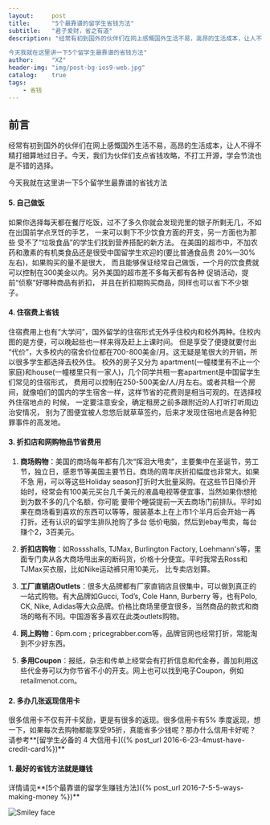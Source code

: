 ```yaml
---
layout:     post
title:      "5个最靠谱的留学生省钱方法"
subtitle:   "君子爱财，省之有道"
description: "经常有初到国外的伙伴们在网上感慨国外生活不易，高昂的生活成本，让人不得不精打细算地过日子。今天，我们为伙伴们支点省钱攻略，不打工开源，学会节流也是不错的选择。

今天我就在这里讲一下5个留学生最靠谱的省钱方法"
author:     "XZ"
header-img: "img/post-bg-ios9-web.jpg"
catalog:    true
tags:
    - 省钱
---
```


## 前言

经常有初到国外的伙伴们在网上感慨国外生活不易，高昂的生活成本，让人不得不精打细算地过日子。今天，我们为伙伴们支点省钱攻略，不打工开源，学会节流也是不错的选择。

今天我就在这里讲一下5个留学生最靠谱的省钱方法

#### 5. 自己做饭

如果你选择每天都在餐厅吃饭，过不了多久你就会发现兜里的银子所剩无几，不如在出国前学点烹饪的手艺，
一来可以剩下不少饮食方面的开支，另一方面也为那些 受不了“垃圾食品”的学生们找到营养搭配的新方法。
在美国的超市中，不加农药和激素的有机类食品还是很受中国留学生欢迎的(要比普通食品贵 20%—30%左右)，如果购买的量不是很大，
而且能够保证经常自己做饭，一个月的饮食费就可以控制在300美金以内。另外美国的超市差不多每天都有各种 促销活动，提前“侦察”好哪种商品有折扣，
并且在折扣期购买商品，同样也可以省下不少银子。

#### 4. 住宿费上省钱

住宿费用上也有“大学问”，国外留学的住宿形式无外乎住校内和校外两种。住校内图的是方便，可以晚起些也一样来得及赶上上课时间。
但是享受了便捷就要付出 “代价”，大多校内的宿舍价位都在700-800美金/月。这无疑是笔很大的开销，所以很多学生都选择去校外住。
校外的房子又分为 apartment(一幢楼里有不止一个家庭)和house(一幢楼里只有一家人)，几个同学共租一套apartment是中国留学生们常见的住宿形式， 
费用可以控制在250-500美金/人/月左右。或者共租一个房间，就像咱们的国内的学生宿舍一样，这样节省的花费则是相当可观的。在选择校外住宿地点的 时候，
一定要注意安全，确定租房之前多跟附近的人打听打听周边治安情况，
别为了图便宜被人忽悠后就草草签约，后来才发现住宿地点是各种犯罪事件的高发地。

#### 3. 折扣店和网购物品节省费用

1. **商场购物**：美国的商场每年都有几次“挥泪大甩卖”，主要集中在圣诞节，劳工节，独立日，感恩节等美国主要节日。商场的周年庆折扣幅度也非常大。如果不急 用，可以等这些Holiday season打折时大批量采购。在这些节日降价开始时，经常会有100美元买台几千美元的液晶电视等便宜事，当然如果你想抢到为数不多的几个名额，你可能 要带个睡袋提前一天去商场门前排队。平时如果在商场看到喜欢的东西可以等等，服装基本上在上市1个半月后会开始一再打折。还有认识的留学生排队抢购了多台 低价电脑，然后到ebay甩卖，每台赚个2，3百美元。

2. **折扣店购物**：如Rossshalls, TJMax, Burlington Factory, Loehmann's等，里面专门卖从各大商场甩出来的断码货，价格十分便宜。平时我常去Ross和TJMax买衣服，比如Nike运动裤只用10美元， 比专卖店划算。

3. **工厂直销店Outlets**：很多大品牌都有厂家直销店且很集中，可以做到真正的一站式购物。有大品牌如Gucci, Tod’s, Cole Hann, Burberry 等，也有Polo, CK, Nike, Adidas等大众品牌。价格比商场里便宜很多，当然商品的款式和商场的略有不同。中国游客多喜欢在此类outlets购物。

4. **网上购物**：6pm.com ; pricegrabber.com等，品牌官网也经常打折，常能淘到不少好东西。

5. **多用Coupon**：报纸，杂志和传单上经常会有打折信息和代金券，善加利用这些代金券可以为你节省不小的开支。网上也可以找到电子Coupon，例如retailmenot.com。


#### 2. 多办几张返现信用卡

很多信用卡不仅有开卡奖励，更是有很多的返现。很多信用卡有5% 季度返现，想一下，如果每次去购物都能享受95折，真能省多少钱呢？那办什么信用卡好呢？请参考**[留学生必备的 4 大信用卡]({% post_url 2016-6-23-4must-have-credit-card%})**

#### 1. 最好的省钱方法就是赚钱

详情请见**[5个最靠谱的留学生赚钱方法]({% post_url 2016-7-5-5-ways-making-money %})**


<img src="https://media2.giphy.com/media/A6xufD1kzrkNW/200_s.gif" alt="Smiley face">


